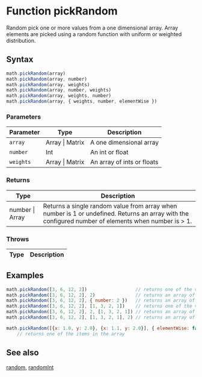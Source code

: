 <!-- Note: This file is automatically generated from source code comments. Changes made in this file will be overridden. -->

# Function pickRandom

Random pick one or more values from a one dimensional array.
Array elements are picked using a random function with uniform or weighted distribution.


## Syntax

```js
math.pickRandom(array)
math.pickRandom(array, number)
math.pickRandom(array, weights)
math.pickRandom(array, number, weights)
math.pickRandom(array, weights, number)
math.pickRandom(array, { weights, number, elementWise })
```

### Parameters

Parameter | Type | Description
--------- | ---- | -----------
`array` | Array &#124; Matrix | A one dimensional array
`number` | Int | An int or float
`weights` | Array &#124; Matrix | An array of ints or floats

### Returns

Type | Description
---- | -----------
number &#124; Array | Returns a single random value from array when number is 1 or undefined. Returns an array with the configured number of elements when number is > 1.


### Throws

Type | Description
---- | -----------


## Examples

```js
math.pickRandom([3, 6, 12, 2])                  // returns one of the values in the array
math.pickRandom([3, 6, 12, 2], 2)               // returns an array of two of the values in the array
math.pickRandom([3, 6, 12, 2], { number: 2 })   // returns an array of two of the values in the array
math.pickRandom([3, 6, 12, 2], [1, 3, 2, 1])    // returns one of the values in the array with weighted distribution
math.pickRandom([3, 6, 12, 2], 2, [1, 3, 2, 1]) // returns an array of two of the values in the array with weighted distribution
math.pickRandom([3, 6, 12, 2], [1, 3, 2, 1], 2) // returns an array of two of the values in the array with weighted distribution

math.pickRandom([{x: 1.0, y: 2.0}, {x: 1.1, y: 2.0}], { elementWise: false })
    // returns one of the items in the array
```


## See also

[random](random.md),
[randomInt](randomInt.md)
